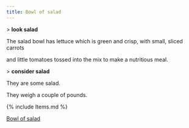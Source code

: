 ```yaml
---
title: Bowl of salad
---
```


\> **look salad**

The salad bowl has lettuce which is green and crisp, with small, sliced
carrots

and little tomatoes tossed into the mix to make a nutritious meal.

\> **consider salad**

They are some salad.

They weigh a couple of pounds.

{% include Items.md %}

[Bowl of salad](Category:_Consumables "wikilink")
